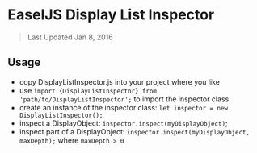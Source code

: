 # EaselJS Display List Inspector
> Last Updated Jan 8, 2016

## Usage

* copy DisplayListInspector.js into your project where you like
* use `import {DisplayListInspector} from 'path/to/DisplayListInspector';` to import the inspector class
* create an instance of the inspector class: `let inspector = new DisplayListInspector();`
* inspect a DisplayObject: `inspector.inspect(myDisplayObject)`;
* inspect part of a DisplayObject: `inspector.inspect(myDisplayObject, maxDepth);` where `maxDepth > 0`
